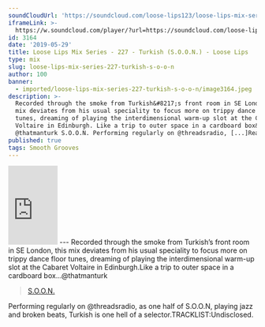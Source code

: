 ```yaml
---
soundCloudUrl: 'https://soundcloud.com/loose-lips123/loose-lips-mix-series-227-turkish-soon'
iframeLink: >-
  https://w.soundcloud.com/player/?url=https://soundcloud.com/loose-lips123/loose-lips-mix-series-227-turkish-soon&color=00aabb&auto_play=false&hide_related=false&show_comments=true&show_user=true&show_reposts=false
id: 3164
date: '2019-05-29'
title: Loose Lips Mix Series - 227 - Turkish (S.O.O.N.) - Loose Lips
type: mix
slug: loose-lips-mix-series-227-turkish-s-o-o-n
author: 100
banner:
  - imported/loose-lips-mix-series-227-turkish-s-o-o-n/image3164.jpeg
description: >-
  Recorded through the smoke from Turkish&#8217;s front room in SE London, this
  mix deviates from his usual speciality to focus more on trippy dance floor
  tunes, dreaming of playing the interdimensional warm-up slot at the Cabaret
  Voltaire in Edinburgh. Like a trip to outer space in a cardboard box&#8230;
  @thatmanturk S.O.O.N. Performing regularly on @threadsradio, [...]Read More...
published: true
tags: Smooth Grooves
---
```

<iframe id="sc-widget" title="title" width="100" height="160" scrolling="no" frameborder="yes" allow="autoplay" src="https://w.soundcloud.com/player/?url=https://soundcloud.com/loose-lips123/loose-lips-mix-series-227-turkish-soon&amp;color=00aabb&amp;auto_play=false&amp;hide_related=false&amp;show_comments=true&amp;show_user=true&amp;show_reposts=false"></iframe>
---
Recorded through the smoke from Turkish’s front room in SE London, this mix deviates from his usual speciality to focus more on trippy dance floor tunes, dreaming of playing the interdimensional warm-up slot at the Cabaret Voltaire in Edinburgh.Like a trip to outer space in a cardboard box…@thatmanturk

> [S.O.O.N.](https://threadsradio.com/project/s-o-o-n/)

<iframe class="wp-embedded-content" sandbox="allow-scripts" security="restricted" style="position: absolute; clip: rect(1px, 1px, 1px, 1px);" title="“S.O.O.N.” — Threads Radio" src="https://threadsradio.com/project/s-o-o-n/embed/#?secret=GMbcsZLsAE" data-secret="GMbcsZLsAE" width="600" height="338" frameborder="0" marginwidth="0" marginheight="0" scrolling="no"></iframe>Performing regularly on @threadsradio, as one half of S.O.O.N, playing jazz and broken beats, Turkish is one hell of a selector.TRACKLIST:Undisclosed.